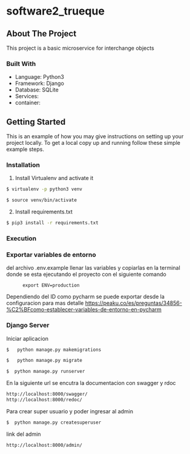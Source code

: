 # software2_trueque

<!--
## Table of Contents
* [About the Project](#about-the-project)
  * [Built With](#built-with)
* [Getting Started](#getting-started)
  * [Prerequisites](#prerequisites)
  * [Installation](#installation)
* [Usage](#usage)
* [API](#api)
* [System errors](#system-errors)
* [Roadmap](#roadmap)
* [Contributing](#contributing)
* [License](#license)
* [Contact](#contact)
* [Acknowledgements](#acknowledgements)
-->
<!-- ABOUT THE PROJECT -->
## About The Project

This project is a basic microservice for interchange objects

### Built With
* Language: Python3
* Framework: Django
* Database: SQLite
* Services:  
* container:  


<!-- GETTING STARTED -->
## Getting Started

This is an example of how you may give instructions on setting up your project locally.
To get a local copy up and running follow these simple example steps.


### Installation 

1. Install Virtualenv and activate it
```sh
$ virtualenv -p python3 venv
```
```sh
$ source venv/bin/activate
```
2. Install requirements.txt
```sh
$ pip3 install -r requirements.txt
```
### Execution

### Exportar variables de entorno

del archivo .env.example llenar las variables y copiarlas en la terminal donde se esta ejecutando
el proyecto con el siguiente comando

```shell
      export ENV=production
```

Dependiendo del ID como pycharm se puede exportar desde la configuracion para mas detalle
https://peaku.co/es/preguntas/34856-%C2%BFcomo-establecer-variables-de-entorno-en-pycharm
### Django Server

Iniciar aplicacion

```sh
$   python manage.py makemigrations 
```

```sh
$   python manage.py migrate
```

```sh
$  python manage.py runserver
```

En la siguiente url se encutra la documentacion con swagger y rdoc

```sh
http://localhost:8000/swagger/
http://localhost:8000/redoc/
```

Para crear super usuario y poder ingresar al admin

```sh
$  python manage.py createsuperuser
```

link del admin

```sh
http://localhost:8000/admin/
```
